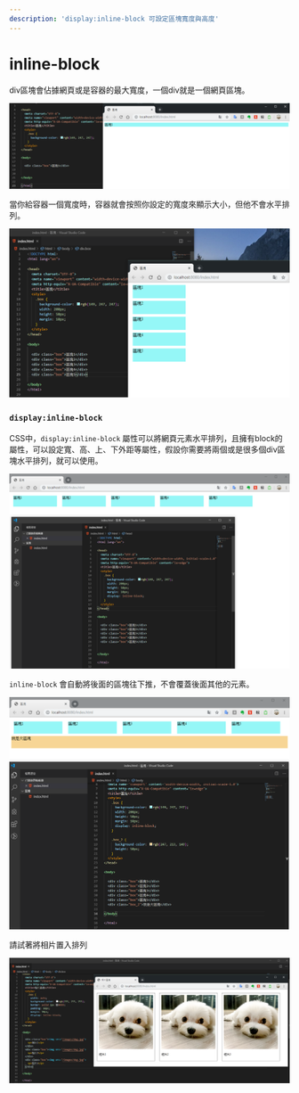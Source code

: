 ```yaml
---
description: 'display:inline-block 可設定區塊寬度與高度'
---
```


# inline-block

div區塊會佔據網頁或是容器的最大寬度，一個div就是一個網頁區塊。

![](../.gitbook/assets/image%20%2838%29.png)

當你給容器一個寬度時，容器就會按照你設定的寬度來顯示大小，但他不會水平排列。

![](../.gitbook/assets/image%20%2830%29.png)

### **`display:inline-block`**

CSS中，`display:inline-block` 屬性可以將網頁元素水平排列，且擁有block的屬性，可以設定寬、高、上、下外距等屬性，假設你需要將兩個或是很多個div區塊水平排列，就可以使用。

![](../.gitbook/assets/image%20%2820%29.png)

`inline-block` 會自動將後面的區塊往下推，不會覆蓋後面其他的元素。

![](../.gitbook/assets/image%20%2819%29.png)

請試著將相片置入排列

![](../.gitbook/assets/image%20%2815%29.png)

